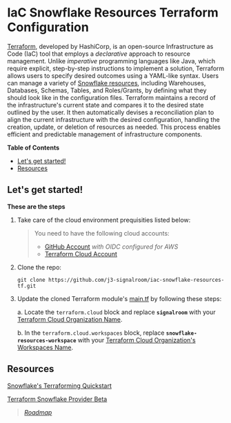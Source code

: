 # IaC Snowflake Resources Terraform Configuration
[Terraform](https://terraform.io), developed by HashiCorp, is an open-source Infrastructure as Code (IaC) tool that employs a *declarative* approach to resource management.  Unlike *imperative* programming languages like Java, which require explicit, step-by-step instructions to implement a solution, Terraform allows users to specify desired outcomes using a YAML-like syntax. Users can manage a variety of [Snowflake resources](https://registry.terraform.io/providers/Snowflake-Labs/snowflake/latest), including Warehouses, Databases, Schemas, Tables, and Roles/Grants, by defining what they should look like in the configuration files.  Terraform maintains a record of the infrastructure's current state and compares it to the desired state outlined by the user.  It then automatically devises a reconciliation plan to align the current infrastructure with the desired configuration, handling the creation, update, or deletion of resources as needed.  This process enables efficient and predictable management of infrastructure components.

**Table of Contents**

<!-- toc -->
+ [Let's get started!](#lets-get-started)
+ [Resources](#resources)
<!-- tocstop -->

## Let's get started!
**These are the steps**

1. Take care of the cloud environment prequisities listed below:
    > You need to have the following cloud accounts:
    > - [GitHub Account](https://github.com) *with OIDC configured for AWS*
    > - [Terraform Cloud Account](https://app.terraform.io/)

2. Clone the repo:
    ```shell
    git clone https://github.com/j3-signalroom/iac-snowflake-resources-tf.git
    ```

3. Update the cloned Terraform module's [main.tf](main.tf) by following these steps:

    a. Locate the `terraform.cloud` block and replace **`signalroom`** with your [Terraform Cloud Organization Name](https://developer.hashicorp.com/terraform/cloud-docs/users-teams-organizations/organizations).

    b. In the `terraform.cloud.workspaces` block, replace **`snowflake-resources-workspace`** with your [Terraform Cloud Organization's Workspaces Name](https://developer.hashicorp.com/terraform/cloud-docs/workspaces).

## Resources

[Snowflake's Terraforming Quickstart](https://quickstarts.snowflake.com/guide/terraforming_snowflake/index.html?index=..%2F..index#0)

[Terraform Snowflake Provider Beta](https://registry.terraform.io/providers/Snowflake-Labs/snowflake/0.94.1)
> *[Roadmap](https://github.com/Snowflake-Labs/terraform-provider-snowflake/blob/main/ROADMAP.md)*
